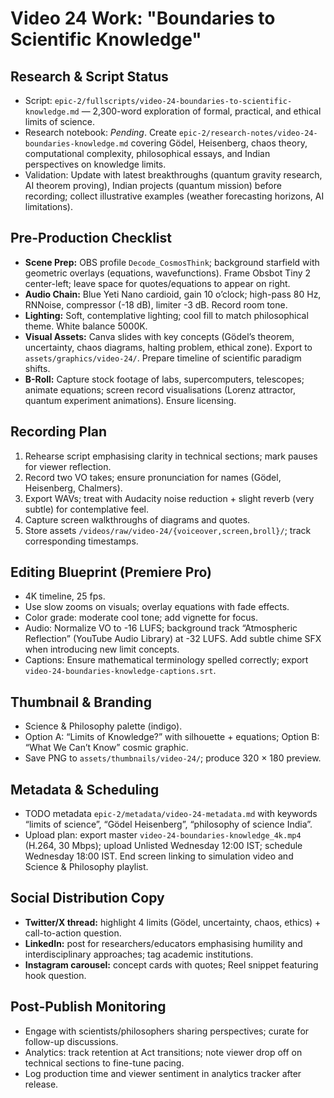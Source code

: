 # Video 24 Work: "Boundaries to Scientific Knowledge"

## Research & Script Status
- Script: `epic-2/fullscripts/video-24-boundaries-to-scientific-knowledge.md` — 2,300-word exploration of formal, practical, and ethical limits of science.
- Research notebook: _Pending_. Create `epic-2/research-notes/video-24-boundaries-knowledge.md` covering Gödel, Heisenberg, chaos theory, computational complexity, philosophical essays, and Indian perspectives on knowledge limits.
- Validation: Update with latest breakthroughs (quantum gravity research, AI theorem proving), Indian projects (quantum mission) before recording; collect illustrative examples (weather forecasting horizons, AI limitations).

## Pre-Production Checklist
- **Scene Prep:** OBS profile `Decode_CosmosThink`; background starfield with geometric overlays (equations, wavefunctions). Frame Obsbot Tiny 2 center-left; leave space for quotes/equations to appear on right.
- **Audio Chain:** Blue Yeti Nano cardioid, gain 10 o’clock; high-pass 80 Hz, RNNoise, compressor (-18 dB), limiter -3 dB. Record room tone.
- **Lighting:** Soft, contemplative lighting; cool fill to match philosophical theme. White balance 5000K.
- **Visual Assets:** Canva slides with key concepts (Gödel’s theorem, uncertainty, chaos diagrams, halting problem, ethical zone). Export to `assets/graphics/video-24/`. Prepare timeline of scientific paradigm shifts.
- **B-Roll:** Capture stock footage of labs, supercomputers, telescopes; animate equations; screen record visualisations (Lorenz attractor, quantum experiment animations). Ensure licensing.

## Recording Plan
1. Rehearse script emphasising clarity in technical sections; mark pauses for viewer reflection.  
2. Record two VO takes; ensure pronunciation for names (Gödel, Heisenberg, Chalmers).  
3. Export WAVs; treat with Audacity noise reduction + slight reverb (very subtle) for contemplative feel.  
4. Capture screen walkthroughs of diagrams and quotes.  
5. Store assets `/videos/raw/video-24/{voiceover,screen,broll}/`; track corresponding timestamps.

## Editing Blueprint (Premiere Pro)
- 4K timeline, 25 fps.  
- Use slow zooms on visuals; overlay equations with fade effects.  
- Color grade: moderate cool tone; add vignette for focus.  
- Audio: Normalize VO to -16 LUFS; background track “Atmospheric Reflection” (YouTube Audio Library) at -32 LUFS. Add subtle chime SFX when introducing new limit concepts.  
- Captions: Ensure mathematical terminology spelled correctly; export `video-24-boundaries-knowledge-captions.srt`.

## Thumbnail & Branding
- Science & Philosophy palette (indigo).  
- Option A: “Limits of Knowledge?” with silhouette + equations; Option B: “What We Can’t Know” cosmic graphic.  
- Save PNG to `assets/thumbnails/video-24/`; produce 320 × 180 preview.

## Metadata & Scheduling
- TODO metadata `epic-2/metadata/video-24-metadata.md` with keywords “limits of science”, “Gödel Heisenberg”, “philosophy of science India”.  
- Upload plan: export master `video-24-boundaries-knowledge_4k.mp4` (H.264, 30 Mbps); upload Unlisted Wednesday 12:00 IST; schedule Wednesday 18:00 IST. End screen linking to simulation video and Science & Philosophy playlist.

## Social Distribution Copy
- **Twitter/X thread:** highlight 4 limits (Gödel, uncertainty, chaos, ethics) + call-to-action question.  
- **LinkedIn:** post for researchers/educators emphasising humility and interdisciplinary approaches; tag academic institutions.  
- **Instagram carousel:** concept cards with quotes; Reel snippet featuring hook question.

## Post-Publish Monitoring
- Engage with scientists/philosophers sharing perspectives; curate for follow-up discussions.  
- Analytics: track retention at Act transitions; note viewer drop off on technical sections to fine-tune pacing.  
- Log production time and viewer sentiment in analytics tracker after release.
